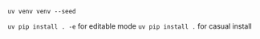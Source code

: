 `uv venv venv --seed`

`uv pip install . -e` for editable mode
`uv pip install .` for casual install